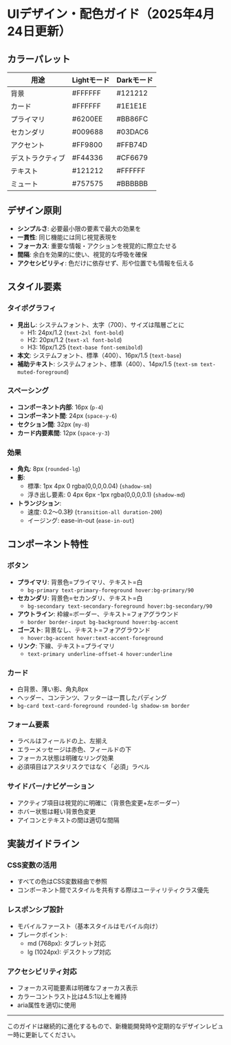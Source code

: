 # UIデザイン・配色ガイド（2025年4月24日更新）

## カラーパレット

| 用途         | Lightモード | Darkモード |
|--------------|-------------|------------|
| 背景         | #FFFFFF     | #121212    |
| カード       | #FFFFFF     | #1E1E1E    |
| プライマリ   | #6200EE     | #BB86FC    |
| セカンダリ   | #009688     | #03DAC6    |
| アクセント   | #FF9800     | #FFB74D    |
| デストラクティブ | #F44336 | #CF6679    |
| テキスト     | #121212     | #FFFFFF    |
| ミュート     | #757575     | #BBBBBB    |

## デザイン原則

- **シンプルさ**: 必要最小限の要素で最大の効果を
- **一貫性**: 同じ機能には同じ視覚表現を
- **フォーカス**: 重要な情報・アクションを視覚的に際立たせる
- **間隔**: 余白を効果的に使い、視覚的な呼吸を確保
- **アクセシビリティ**: 色だけに依存せず、形や位置でも情報を伝える

## スタイル要素

### タイポグラフィ
- **見出し**: システムフォント、太字（700）、サイズは階層ごとに
  - H1: 24px/1.2 (`text-2xl font-bold`)
  - H2: 20px/1.2 (`text-xl font-bold`)
  - H3: 16px/1.25 (`text-base font-semibold`)
- **本文**: システムフォント、標準（400）、16px/1.5 (`text-base`)
- **補助テキスト**: システムフォント、標準（400）、14px/1.5 (`text-sm text-muted-foreground`)

### スペーシング
- **コンポーネント内部**: 16px (`p-4`)
- **コンポーネント間**: 24px (`space-y-6`)
- **セクション間**: 32px (`my-8`)
- **カード内要素間**: 12px (`space-y-3`)

### 効果
- **角丸**: 8px (`rounded-lg`)
- **影**:
  - 標準: 1px 4px 0 rgba(0,0,0,0.04) (`shadow-sm`)
  - 浮き出し要素: 0 4px 6px -1px rgba(0,0,0,0.1) (`shadow-md`)
- **トランジション**:
  - 速度: 0.2〜0.3秒 (`transition-all duration-200`) 
  - イージング: ease-in-out (`ease-in-out`)

## コンポーネント特性

### ボタン
- **プライマリ**: 背景色=プライマリ、テキスト=白
  - `bg-primary text-primary-foreground hover:bg-primary/90`
- **セカンダリ**: 背景色=セカンダリ、テキスト=白
  - `bg-secondary text-secondary-foreground hover:bg-secondary/90`
- **アウトライン**: 枠線=ボーダー、テキスト=フォアグラウンド
  - `border border-input bg-background hover:bg-accent`
- **ゴースト**: 背景なし、テキスト=フォアグラウンド
  - `hover:bg-accent hover:text-accent-foreground`
- **リンク**: 下線、テキスト=プライマリ
  - `text-primary underline-offset-4 hover:underline`

### カード
- 白背景、薄い影、角丸8px
- ヘッダー、コンテンツ、フッターは一貫したパディング
- `bg-card text-card-foreground rounded-lg shadow-sm border`

### フォーム要素
- ラベルはフィールドの上、左揃え
- エラーメッセージは赤色、フィールドの下
- フォーカス状態は明確なリング効果
- 必須項目はアスタリスクではなく「必須」ラベル

### サイドバー/ナビゲーション
- アクティブ項目は視覚的に明確に（背景色変更+左ボーダー）
- ホバー状態は軽い背景色変更
- アイコンとテキストの間は適切な間隔

## 実装ガイドライン

### CSS変数の活用
- すべての色はCSS変数経由で参照
- コンポーネント間でスタイルを共有する際はユーティリティクラス優先

### レスポンシブ設計
- モバイルファースト（基本スタイルはモバイル向け）
- ブレークポイント:
  - md (768px): タブレット対応
  - lg (1024px): デスクトップ対応

### アクセシビリティ対応
- フォーカス可能要素は明確なフォーカス表示
- カラーコントラスト比は4.5:1以上を維持
- aria属性を適切に使用

---

このガイドは継続的に進化するもので、新機能開発時や定期的なデザインレビュー時に更新してください。
